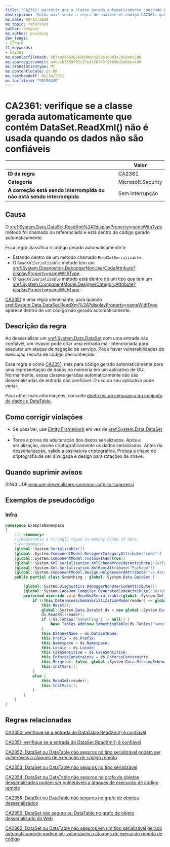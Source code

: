 ```yaml
---
title: 'CA2361: garantir que a classe gerada automaticamente contendo DataSet. ReadXml () não seja usada com dados não confiáveis (análise de código)'
description: 'Saiba mais sobre a regra de análise de código CA2361: garantir que a classe gerada automaticamente contendo DataSet. ReadXml () não seja usada com dados não confiáveis'
ms.date: 08/11/2020
ms.topic: reference
author: dotpaul
ms.author: paulming
dev_langs:
- CSharp
f1_keywords:
- CA2361
ms.openlocfilehash: 6b7ab2db8282b5b080a3223e16dd3e285da0c280
ms.sourcegitcommit: a4cecb7389f02c27e412b743f9189bd2a6dea4d6
ms.translationtype: MT
ms.contentlocale: pt-BR
ms.lasthandoff: 01/14/2021
ms.locfileid: "98190449"
---
```

# <a name="ca2361-ensure-autogenerated-class-containing-datasetreadxml-is-not-used-with-untrusted-data"></a>CA2361: verifique se a classe gerada automaticamente que contém DataSet.ReadXml() não é usada quando os dados não são confiáveis

| | Valor |
|-|-|
| **ID da regra** |CA2361|
| **Categoria** |Microsoft.Security|
| **A correção está sendo interrompida ou não está sendo interrompida** |Sem interrupção|

## <a name="cause"></a>Causa

O <xref:System.Data.DataSet.ReadXml%2A?displayProperty=nameWithType> método foi chamado ou referenciado e está dentro do código gerado automaticamente.

Essa regra classifica o código gerado automaticamente b:

- Estando dentro de um método chamado `ReadXmlSerializable` .
- O `ReadXmlSerializable` método tem um <xref:System.Diagnostics.DebuggerNonUserCodeAttribute?displayProperty=nameWithType> .
- O `ReadXmlSerializable` método está dentro de um tipo que tem um <xref:System.ComponentModel.DesignerCategoryAttribute?displayProperty=nameWithType> .

[CA2351](ca2351.md) é uma regra semelhante, para quando <xref:System.Data.DataSet.ReadXml%2A?displayProperty=nameWithType> aparece dentro de um código não gerado automaticamente.

## <a name="rule-description"></a>Descrição da regra

Ao desserializar um <xref:System.Data.DataSet> com uma entrada não confiável, um invasor pode criar uma entrada mal-intencionada para executar um ataque de negação de serviço. Pode haver vulnerabilidades de execução remota de código desconhecido.

Essa regra é como [CA2351](ca2351.md), mas para código gerado automaticamente para uma representação de dados na memória em um aplicativo de GUI. Normalmente, essas classes geradas automaticamente não são desserializadas de entrada não confiável. O uso do seu aplicativo pode variar.

Para obter mais informações, consulte [diretrizes de segurança do conjunto de dados e DataTable](../../../framework/data/adonet/dataset-datatable-dataview/security-guidance.md).

## <a name="how-to-fix-violations"></a>Como corrigir violações

- Se possível, use [Entity Framework](/ef/) em vez de <xref:System.Data.DataSet> .
- Torne a prova de adulteração dos dados serializados. Após a serialização, assine criptograficamente os dados serializados. Antes da desserialização, valide a assinatura criptográfica. Proteja a chave de criptografia de ser divulgada e design para rotações de chave.

## <a name="when-to-suppress-warnings"></a>Quando suprimir avisos

[!INCLUDE[insecure-deserializers-common-safe-to-suppress](~/includes/code-analysis/insecure-deserializers-common-safe-to-suppress.md)]

## <a name="pseudo-code-examples"></a>Exemplos de pseudocódigo

### <a name="violation"></a>Infra

```csharp
namespace ExampleNamespace
{
    /// <summary>
    ///Represents a strongly typed in-memory cache of data.
    ///</summary>
    [global::System.Serializable()]
    [global::System.ComponentModel.DesignerCategoryAttribute("code")]
    [global::System.ComponentModel.ToolboxItem(true)]
    [global::System.Xml.Serialization.XmlSchemaProviderAttribute("GetTypedDataSetSchema")]
    [global::System.Xml.Serialization.XmlRootAttribute("Package")]
    [global::System.ComponentModel.Design.HelpKeywordAttribute("vs.data.DataSet")]
    public partial class Something : global::System.Data.DataSet {

        [global::System.Diagnostics.DebuggerNonUserCodeAttribute()]
        [global::System.CodeDom.Compiler.GeneratedCodeAttribute("System.Data.Design.TypedDataSetGenerator", "4.0.0.0")]
        protected override void ReadXmlSerializable(global::System.Xml.XmlReader reader) {
            if ((this.DetermineSchemaSerializationMode(reader) == global::System.Data.SchemaSerializationMode.IncludeSchema)) {
                this.Reset();
                global::System.Data.DataSet ds = new global::System.Data.DataSet();
                ds.ReadXml(reader);
                if ((ds.Tables["Something"] != null)) {
                    base.Tables.Add(new SomethingTable(ds.Tables["Something"]));
                }
                this.DataSetName = ds.DataSetName;
                this.Prefix = ds.Prefix;
                this.Namespace = ds.Namespace;
                this.Locale = ds.Locale;
                this.CaseSensitive = ds.CaseSensitive;
                this.EnforceConstraints = ds.EnforceConstraints;
                this.Merge(ds, false, global::System.Data.MissingSchemaAction.Add);
                this.InitVars();
            }
            else {
                this.ReadXml(reader);
                this.InitVars();
            }
        }
    }
}
```

## <a name="related-rules"></a>Regras relacionadas

[CA2350: verifique se a entrada do DataTable.ReadXml() é confiável](ca2350.md)

[CA2351: verifique se a entrada do DataSet.ReadXml() é confiável](ca2351.md)

[CA2352: DataSet ou DataTable não seguros no tipo serializável podem ser vulneráveis a ataques de execução de código remoto](ca2352.md)

[CA2353: DataSet ou DataTable não seguros no tipo serializável](ca2353.md)

[CA2354: DataSet ou DataTable não seguros no grafo de objetos desserializados podem ser vulneráveis a ataques de execução de código remoto](ca2354.md)

[CA2355: DataSet ou DataTable não seguros no grafo de objetos desserializados](ca2355.md)

[CA2356: DataSet não seguro ou DataTable no grafo de objeto desserializado da Web](ca2356.md)

[CA2362: DataSet ou DataTable não seguros em um tipo serializável gerado automaticamente podem ser vulneráveis a ataques de execução remota de código](ca2362.md)
